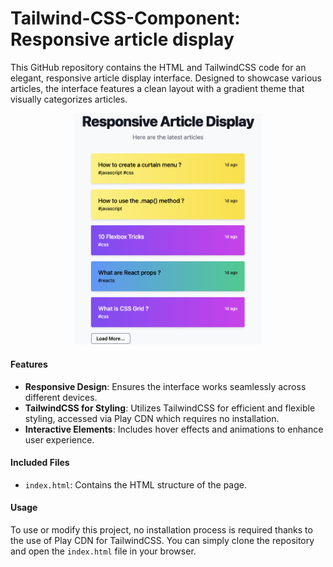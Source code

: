 # Tailwind-CSS-Component: Responsive article display

This GitHub repository contains the HTML and TailwindCSS code for an elegant, responsive article display interface. 
Designed to showcase various articles, the interface features a clean layout with a gradient theme that visually categorizes articles.

<div align="center">
  <img src="Capture_Interface.png" width="300" alt="Capture image interface">
</div>


#### Features
- **Responsive Design**: Ensures the interface works seamlessly across different devices.
- **TailwindCSS for Styling**: Utilizes TailwindCSS for efficient and flexible styling, accessed via Play CDN which requires no installation.
- **Interactive Elements**: Includes hover effects and animations to enhance user experience.

#### Included Files
- `index.html`: Contains the HTML structure of the page.

#### Usage
To use or modify this project, no installation process is required thanks to the use of Play CDN for TailwindCSS. You can simply clone the repository and open the `index.html` file in your browser.
